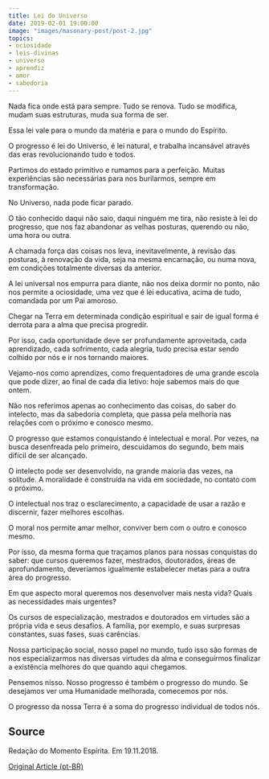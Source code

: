 ```yaml
---
title: Lei do Universo
date: 2019-02-01 19:00:00
image: "images/masonary-post/post-2.jpg"
topics: 
- ociosidade
- leis-divinas
- universo
- aprendiz
- amor
- sabedoria
---
```


Nada fica onde está para sempre. Tudo se renova. Tudo se modifica, mudam suas
estruturas, muda sua forma de ser.

Essa lei vale para o mundo da matéria e para o mundo do Espírito.

O progresso é lei do Universo, é lei natural, e trabalha incansável através das
eras revolucionando tudo e todos.

Partimos do estado primitivo e rumamos para a perfeição. Muitas experiências
são necessárias para nos burilarmos, sempre em transformação.

No Universo, nada pode ficar parado.

O tão conhecido daqui não saio, daqui ninguém me tira, não resiste à lei do
progresso, que nos faz abandonar as velhas posturas, querendo ou não, uma hora
ou outra.

A chamada força das coisas nos leva, inevitavelmente, à revisão das posturas, à
renovação da vida, seja na mesma encarnação, ou numa nova, em condições
totalmente diversas da anterior.

A lei universal nos empurra para diante, não nos deixa dormir no ponto, não nos
permite a ociosidade, uma vez que é lei educativa, acima de tudo, comandada por
um Pai amoroso.

Chegar na Terra em determinada condição espiritual e sair de igual forma é
derrota para a alma que precisa progredir.

Por isso, cada oportunidade deve ser profundamente aproveitada, cada
aprendizado, cada sofrimento, cada alegria, tudo precisa estar sendo colhido
por nós e ir nos tornando maiores.

Vejamo-nos como aprendizes, como frequentadores de uma grande escola que pode
dizer, ao final de cada dia letivo: hoje sabemos mais do que ontem.

Não nos referimos apenas ao conhecimento das coisas, do saber do intelecto, mas
da sabedoria completa, que passa pela melhoria nas relações com o próximo e
conosco mesmo.

O progresso que estamos conquistando é intelectual e moral. Por vezes, na busca
desenfreada pelo primeiro, descuidamos do segundo, bem mais difícil de ser
alcançado.

O intelecto pode ser desenvolvido, na grande maioria das vezes, na solitude. A
moralidade é construída na vida em sociedade, no contato com o próximo.

O intelectual nos traz o esclarecimento, a capacidade de usar a razão e
discernir, fazer melhores escolhas.

O moral nos permite amar melhor, conviver bem com o outro e conosco mesmo.

Por isso, da mesma forma que traçamos planos para nossas conquistas do saber:
que cursos queremos fazer, mestrados, doutorados, áreas de aprofundamento,
deveríamos igualmente estabelecer metas para a outra área do progresso.

Em que aspecto moral queremos nos desenvolver mais nesta vida? Quais as
necessidades mais urgentes?

Os cursos de especialização, mestrados e doutorados em virtudes são a própria
vida e seus desafios. A família, por exemplo, e suas surpresas constantes, suas
fases, suas carências.

Nossa participação social, nosso papel no mundo, tudo isso são formas de nos
especializarmos nas diversas virtudes da alma e conseguirmos finalizar a
existência melhores do que quando aqui chegamos.

Pensemos nisso. Nosso progresso é também o progresso do mundo. Se desejamos ver
uma Humanidade melhorada, comecemos por nós.

O progresso da nossa Terra é a soma do progresso individual de todos nós.

## Source
Redação do Momento Espírita.
Em 19.11.2018.

[Original Article (pt-BR)](http://momento.com.br/pt/ler_texto.php?id=5596)
